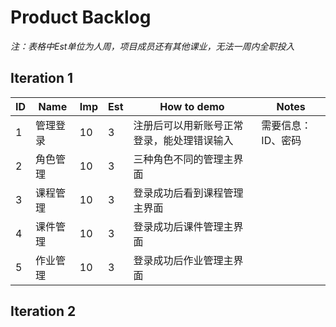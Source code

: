 # Product Backlog
*注：表格中Est单位为人周，项目成员还有其他课业，无法一周内全职投入*

## Iteration 1
| ID | Name | Imp | Est | How to demo | Notes |
| -- | ---- | --- | --- | ----------- | ----- |
| 1 | 管理登录 | 10 | 3 | 注册后可以用新账号正常登录，能处理错误输入 | 需要信息：ID、密码 |
| 2 | 角色管理 | 10 | 3 | 三种角色不同的管理主界面 |  |
| 3 | 课程管理 | 10 | 3 | 登录成功后看到课程管理主界面 |  |
| 4 | 课件管理 | 10 | 3 | 登录成功后课件管理主界面 |  |
| 5 | 作业管理 | 10 | 3 | 登录成功后作业管理主界面 |  |

## Iteration 2